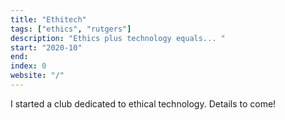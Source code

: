 ```yaml
---
title: "Ethitech"
tags: ["ethics", "rutgers"]
description: "Ethics plus technology equals... "
start: "2020-10"
end: 
index: 0
website: "/"
---
```


I started a club dedicated to ethical technology. Details to come!
